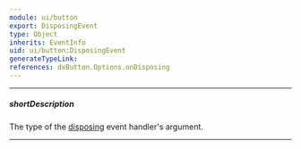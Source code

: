 ```yaml
---
module: ui/button
export: DisposingEvent
type: Object
inherits: EventInfo
uid: ui/button:DisposingEvent
generateTypeLink: 
references: dxButton.Options.onDisposing
---
```

---
##### shortDescription
The type of the [disposing]({basewidgetpath}/Events/#disposing) event handler's argument.

---
<!-- Description goes here -->